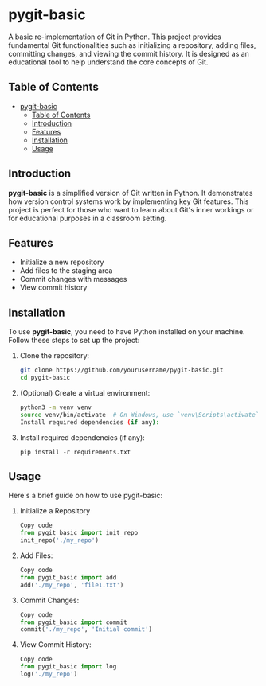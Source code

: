 # pygit-basic

A basic re-implementation of Git in Python. This project provides fundamental Git functionalities such as initializing a repository, adding files, committing changes, and viewing the commit history. It is designed as an educational tool to help understand the core concepts of Git.

## Table of Contents

- [pygit-basic](#pygit-basic)
  - [Table of Contents](#table-of-contents)
  - [Introduction](#introduction)
  - [Features](#features)
  - [Installation](#installation)
  - [Usage](#usage)

## Introduction

**pygit-basic** is a simplified version of Git written in Python. It demonstrates how version control systems work by implementing key Git features. This project is perfect for those who want to learn about Git's inner workings or for educational purposes in a classroom setting.

## Features

- Initialize a new repository
- Add files to the staging area
- Commit changes with messages
- View commit history

## Installation

To use **pygit-basic**, you need to have Python installed on your machine. Follow these steps to set up the project:

1. Clone the repository:

    ```bash
   git clone https://github.com/yourusername/pygit-basic.git
   cd pygit-basic
    ```

2. (Optional) Create a virtual environment:

    ```bash
    python3 -m venv venv
    source venv/bin/activate  # On Windows, use `venv\Scripts\activate`
    Install required dependencies (if any):
    ```

3. Install required dependencies (if any):

    `pip install -r requirements.txt`

## Usage

Here's a brief guide on how to use pygit-basic:

1. Initialize a Repository

   ```python
   Copy code
   from pygit_basic import init_repo
   init_repo('./my_repo')
   ```

2. Add Files:

   ```python
   Copy code
   from pygit_basic import add
   add('./my_repo', 'file1.txt')
   ```

3. Commit Changes:

   ```python
   Copy code
   from pygit_basic import commit
   commit('./my_repo', 'Initial commit')
   ```

4. View Commit History:

   ```python
   Copy code
   from pygit_basic import log
   log('./my_repo')
   ```

